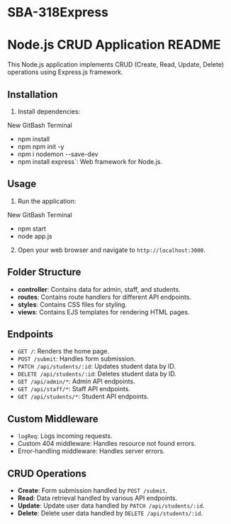 # SBA-318Express

# Node.js CRUD Application README

This Node.js application implements CRUD (Create, Read, Update, Delete) operations using Express.js framework.

## Installation

1. Install dependencies:

New GitBash Terminal

- npm install
- npm npm init -y
- npm i nodemon --save-dev
- npm install express`: Web framework for Node.js.

## Usage

1. Run the application:

New GitBash Terminal

- npm start
- node app.js

2. Open your web browser and navigate to `http://localhost:3000`.

## Folder Structure

- **controller**: Contains data for admin, staff, and students.
- **routes**: Contains route handlers for different API endpoints.
- **styles**: Contains CSS files for styling.
- **views**: Contains EJS templates for rendering HTML pages.

## Endpoints

- `GET /`: Renders the home page.
- `POST /submit`: Handles form submission.
- `PATCH /api/students/:id`: Updates student data by ID.
- `DELETE /api/students/:id`: Deletes student data by ID.
- `GET /api/admin/*`: Admin API endpoints.
- `GET /api/staff/*`: Staff API endpoints.
- `GET /api/students/*`: Student API endpoints.

## Custom Middleware

- `logReq`: Logs incoming requests.
- Custom 404 middleware: Handles resource not found errors.
- Error-handling middleware: Handles server errors.

## CRUD Operations

- **Create**: Form submission handled by `POST /submit`.
- **Read**: Data retrieval handled by various API endpoints.
- **Update**: Update user data handled by `PATCH /api/students/:id`.
- **Delete**: Delete user data handled by `DELETE /api/students/:id`.
